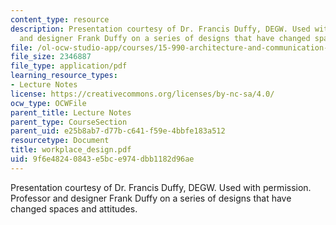 ```yaml
---
content_type: resource
description: Presentation courtesy of Dr. Francis Duffy, DEGW. Used with permission.  Professor
  and designer Frank Duffy on a series of designs that have changed spaces and attitudes.
file: /ol-ocw-studio-app/courses/15-990-architecture-and-communication-in-organizations-fall-2003/9f6e48240843e5bce974dbb1182d96ae_workplace_design.pdf
file_size: 2346887
file_type: application/pdf
learning_resource_types:
- Lecture Notes
license: https://creativecommons.org/licenses/by-nc-sa/4.0/
ocw_type: OCWFile
parent_title: Lecture Notes
parent_type: CourseSection
parent_uid: e25b8ab7-d77b-c641-f59e-4bbfe183a512
resourcetype: Document
title: workplace_design.pdf
uid: 9f6e4824-0843-e5bc-e974-dbb1182d96ae
---
```

Presentation courtesy of Dr. Francis Duffy, DEGW. Used with permission.  Professor and designer Frank Duffy on a series of designs that have changed spaces and attitudes.